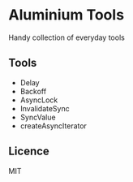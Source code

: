 # Aluminium Tools

Handy collection of everyday tools

## Tools

- Delay
- Backoff
- AsyncLock
- InvalidateSync
- SyncValue
- createAsyncIterator


## Licence

MIT